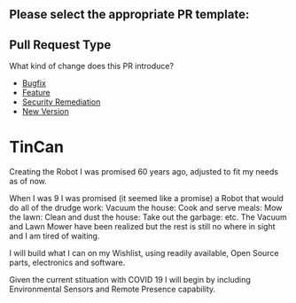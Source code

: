 ## Please select the appropriate PR template:
## Pull Request Type
What kind of change does this PR introduce?

* [Bugfix](?expand=1&template=bug_template.md&labels=bug,Semver-Patch&title=Bug+fix)
* [Feature](?expand=1&template=feature_template.md&labels=enhancement,Semver-Minor&title=Feature)
* [Security Remediation](?expand=1&template=security_template.md&labels=security+fix,Semver-patch&title=Security+Request)
* [New Version](?expand=1&template=version_template.md&labels=enhancement,Semver-Major&title=New+Version)


# TinCan
Creating the Robot I was promised 60 years ago, adjusted to fit my needs as of now.

When I was 9 I was promised (it seemed like a promise) a Robot that would do all of the drudge work: Vacuum the house: Cook and serve meals: Mow the lawn: Clean and dust the house: Take out the garbage: etc.  The Vacuum and Lawn Mower have been realized but the rest is still no where in sight and I am tired of waiting.

I will build what I can on my Wishlist, using readily available, Open Source parts, electronics and software.

Given the current stituation with COVID 19 I will begin by including Environmental Sensors and Remote Presence capability.
